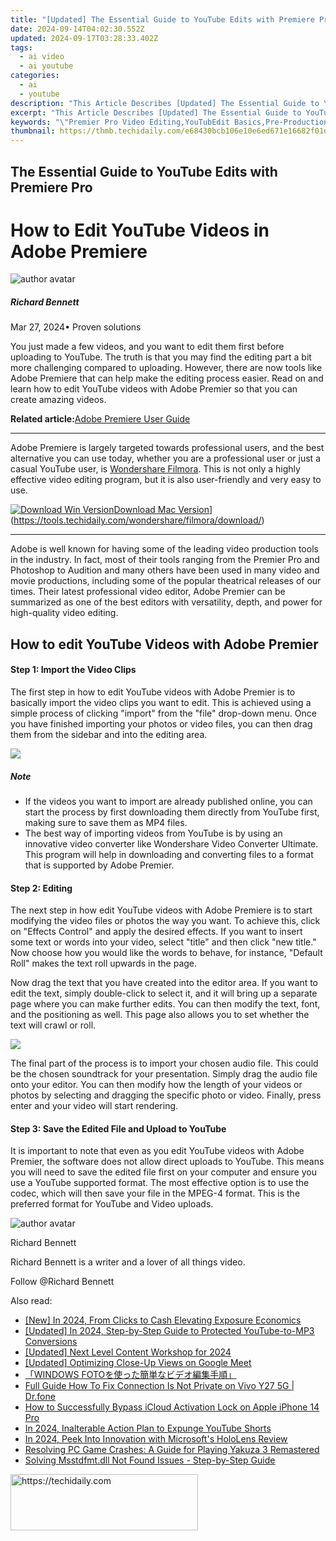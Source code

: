 ```yaml
---
title: "[Updated] The Essential Guide to YouTube Edits with Premiere Pro for 2024"
date: 2024-09-14T04:02:30.552Z
updated: 2024-09-17T03:28:33.402Z
tags:
  - ai video
  - ai youtube
categories:
  - ai
  - youtube
description: "This Article Describes [Updated] The Essential Guide to YouTube Edits with Premiere Pro for 2024"
excerpt: "This Article Describes [Updated] The Essential Guide to YouTube Edits with Premiere Pro for 2024"
keywords: "\"Premier Pro Video Editing,YouTubEdit Basics,Pre-Production Techniques,Premiere Pro Tutorials,Advanced YouTube Editing,Media Production Guide,Creative Video Editing\""
thumbnail: https://thmb.techidaily.com/e68430bcb106e10e6ed671e16682f01d022f0799c626556c343ddc595fa9cde5.jpg
---
```


## The Essential Guide to YouTube Edits with Premiere Pro

# How to Edit YouTube Videos in Adobe Premiere
![author avatar](https://images.wondershare.com/filmora/article-images/richard-bennett.jpg)

##### Richard Bennett

 Mar 27, 2024• Proven solutions

 You just made a few videos, and you want to edit them first before uploading to YouTube. The truth is that you may find the editing part a bit more challenging compared to uploading. However, there are now tools like Adobe Premiere that can help make the editing process easier. Read on and learn how to edit YouTube videos with Adobe Premier so that you can create amazing videos.

**Related article:**[Adobe Premiere User Guide](https://tools.techidaily.com/wondershare/filmora/download/)

---

 Adobe Premiere is largely targeted towards professional users, and the best alternative you can use today, whether you are a professional user or just a casual YouTube user, is [Wondershare Filmora](https://tools.techidaily.com/wondershare/filmora/download/). This is not only a highly effective video editing program, but it is also user-friendly and very easy to use.

[![Download Win Version](https://images.wondershare.com/filmora/guide/download-btn-win.jpg)](https://tools.techidaily.com/wondershare/filmora/download/)[Download Mac Version](https://images.wondershare.com/filmora/guide/download-btn-mac.jpg)](https://tools.techidaily.com/wondershare/filmora/download/)

---

 Adobe is well known for having some of the leading video production tools in the industry. In fact, most of their tools ranging from the Premier Pro and Photoshop to Audition and many others have been used in many video and movie productions, including some of the popular theatrical releases of our times. Their latest professional video editor, Adobe Premier can be summarized as one of the best editors with versatility, depth, and power for high-quality video editing.

## How to edit YouTube Videos with Adobe Premier

#### Step 1: Import the Video Clips

 The first step in how to edit YouTube videos with Adobe Premier is to basically import the video clips you want to edit. This is achieved using a simple process of clicking "import" from the "file" drop-down menu. Once you have finished importing your photos or video files, you can then drag them from the sidebar and into the editing area.

![](https://images.wondershare.com/filmora/article-images/adobe-premiere-interface.jpg)

##### Note

* If the videos you want to import are already published online, you can start the process by first downloading them directly from YouTube first, making sure to save them as MP4 files.
* The best way of importing videos from YouTube is by using an innovative video converter like Wondershare Video Converter Ultimate. This program will help in downloading and converting files to a format that is supported by Adobe Premier.

#### Step 2: Editing

 The next step in how edit YouTube videos with Adobe Premiere is to start modifying the video files or photos the way you want. To achieve this, click on "Effects Control" and apply the desired effects. If you want to insert some text or words into your video, select "title" and then click "new title." Now choose how you would like the words to behave, for instance, "Default Roll" makes the text roll upwards in the page.

 Now drag the text that you have created into the editor area. If you want to edit the text, simply double-click to select it, and it will bring up a separate page where you can make further edits. You can then modify the text, font, and the positioning as well. This page also allows you to set whether the text will crawl or roll.

![](https://images.wondershare.com/filmora/article-images/add-text-with-premiere-pro-3.jpg)

 The final part of the process is to import your chosen audio file. This could be the chosen soundtrack for your presentation. Simply drag the audio file onto your editor. You can then modify how the length of your videos or photos by selecting and dragging the specific photo or video. Finally, press enter and your video will start rendering.

#### Step 3: Save the Edited File and Upload to YouTube

 It is important to note that even as you edit YouTube videos with Adobe Premier, the software does not allow direct uploads to YouTube. This means you will need to save the edited file first on your computer and ensure you use a YouTube supported format. The most effective option is to use the  codec, which will then save your file in the MPEG-4 format. This is the preferred format for YouTube and Video uploads.

![author avatar](https://images.wondershare.com/filmora/article-images/richard-bennett.jpg)

Richard Bennett

Richard Bennett is a writer and a lover of all things video.

Follow @Richard Bennett

<ins class="adsbygoogle"
     style="display:block"
     data-ad-format="autorelaxed"
     data-ad-client="ca-pub-7571918770474297"
     data-ad-slot="1223367746"></ins>

<ins class="adsbygoogle"
     style="display:block"
     data-ad-client="ca-pub-7571918770474297"
     data-ad-slot="8358498916"
     data-ad-format="auto"
     data-full-width-responsive="true"></ins>

<span class="atpl-alsoreadstyle">Also read:</span>
<div><ul>
<li><a href="https://youtube-tips.techidaily.com/n-2024-from-clicks-to-cash-elevating-exposure-economics/"><u>[New] In 2024, From Clicks to Cash Elevating Exposure Economics</u></a></li>
<li><a href="https://youtube-tips.techidaily.com/ed-in-2024-step-by-step-guide-to-protected-youtube-to-mp3-conversions/"><u>[Updated] In 2024, Step-by-Step Guide to Protected YouTube-to-MP3 Conversions</u></a></li>
<li><a href="https://youtube-tips.techidaily.com/ed-next-level-content-workshop-for-2024/"><u>[Updated] Next Level Content Workshop for 2024</u></a></li>
<li><a href="https://extra-approaches.techidaily.com/updated-optimizing-close-up-views-on-google-meet/"><u>[Updated] Optimizing Close-Up Views on Google Meet</u></a></li>
<li><a href="https://win11.techidaily.com/1726030303703-windows-foto/"><u>「WINDOWS FOTOを使った簡単なビデオ編集手順」</u></a></li>
<li><a href="https://howto.techidaily.com/full-guide-how-to-fix-connection-is-not-private-on-vivo-y27-5g-drfone-by-drfone-fix-android-problems-fix-android-problems/"><u>Full Guide How To Fix Connection Is Not Private on Vivo Y27 5G | Dr.fone</u></a></li>
<li><a href="https://activate-lock.techidaily.com/how-to-successfully-bypass-icloud-activation-lock-on-apple-iphone-14-pro-by-drfone-ios/"><u>How to Successfully Bypass iCloud Activation Lock on Apple iPhone 14 Pro</u></a></li>
<li><a href="https://youtube-tips.techidaily.com/24-inalterable-action-plan-to-expunge-youtube-shorts/"><u>In 2024, Inalterable Action Plan to Expunge YouTube Shorts</u></a></li>
<li><a href="https://extra-guidance.techidaily.com/in-2024-peek-into-innovation-with-microsofts-hololens-review/"><u>In 2024, Peek Into Innovation with Microsoft's HoloLens Review</u></a></li>
<li><a href="https://win-blog.techidaily.com/resolving-pc-game-crashes-a-guide-for-playing-yakuza-3-remastered/"><u>Resolving PC Game Crashes: A Guide for Playing Yakuza 3 Remastered</u></a></li>
<li><a href="https://technical-tips.techidaily.com/solving-msstdfmtdll-not-found-issues-step-by-step-guide/"><u>Solving Msstdfmt.dll Not Found Issues - Step-by-Step Guide</u></a></li>
</ul></div>

<!-- affiliate ads begin -->
<a href="https://aligracehair.sjv.io/c/5597632/2115915/19272" target="_top" id="2115915">
  <img src="//a.impactradius-go.com/display-ad/19272-2115915" border="0" alt="https://techidaily.com" width="300" height="90"/>
</a>
<img height="0" width="0" src="https://aligracehair.sjv.io/i/5597632/2115915/19272" style="position:absolute;visibility:hidden;" border="0" />
<!-- affiliate ads end -->

